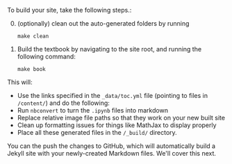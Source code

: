 To build your site, take the following steps.:

0. (optionally) clean out the auto-generated folders by running

       make clean

1. Build the textbook by navigating to the site root, and running the following command:

       make book

This will:

* Use the links specified in the `_data/toc.yml` file (pointing to files in `/content/`) and
  do the following: 
* Run `nbconvert` to turn the `.ipynb` files into markdown
* Replace relative image file paths so that they work on your new built site
* Clean up formatting issues for things like MathJax to display properly
* Place all these generated files in the `/_build/` directory.

You can the push the changes to GitHub, which will automatically build a Jekyll site with
your newly-created Markdown files. We'll cover this next.
